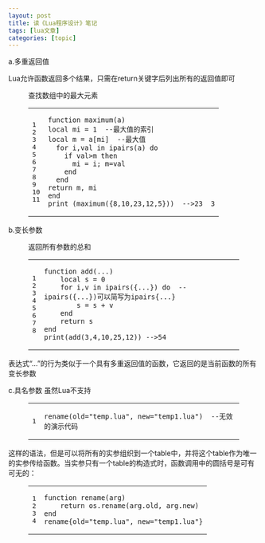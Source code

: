 ```yaml
---
layout: post
title: 读《Lua程序设计》笔记 
tags: [lua文章]
categories: [topic]
---
```

<p>a.多重返回值</p>

<p>Lua允许函数返回多个结果，只需在return关键字后列出所有的返回值即可</p>

<figure class="code"><figcaption><span>查找数组中的最大元素</span></figcaption><div class="highlight"><table><tbody><tr><td class="gutter"><pre class="line-numbers"><span class="line-number">1</span>
<span class="line-number">2</span>
<span class="line-number">3</span>
<span class="line-number">4</span>
<span class="line-number">5</span>
<span class="line-number">6</span>
<span class="line-number">7</span>
<span class="line-number">8</span>
<span class="line-number">9</span>
<span class="line-number">10</span>
<span class="line-number">11</span>
</pre></td><td class="code"><pre><code class="lua"><span class="line"><span class="k">function</span> <span class="nf">maximum</span><span class="p">(</span><span class="n">a</span><span class="p">)</span>
</span><span class="line"><span class="kd">local</span> <span class="n">mi</span> <span class="o">=</span> <span class="mi">1</span>  <span class="c1">--最大值的索引</span>
</span><span class="line"><span class="kd">local</span> <span class="n">m</span> <span class="o">=</span> <span class="n">a</span><span class="p">[</span><span class="n">mi</span><span class="p">]</span>  <span class="c1">--最大值</span>
</span><span class="line">  <span class="k">for</span> <span class="n">i</span><span class="p">,</span><span class="n">val</span> <span class="k">in</span> <span class="nb">ipairs</span><span class="p">(</span><span class="n">a</span><span class="p">)</span> <span class="k">do</span>
</span><span class="line">    <span class="k">if</span> <span class="n">val</span><span class="o">&gt;</span><span class="n">m</span> <span class="k">then</span>
</span><span class="line">      <span class="n">mi</span> <span class="o">=</span> <span class="n">i</span><span class="p">;</span> <span class="n">m</span><span class="o">=</span><span class="n">val</span>
</span><span class="line">    <span class="k">end</span>
</span><span class="line">  <span class="k">end</span>
</span><span class="line"><span class="k">return</span> <span class="n">m</span><span class="p">,</span> <span class="n">mi</span>
</span><span class="line"><span class="k">end</span>
</span><span class="line"><span class="nb">print</span> <span class="p">(</span><span class="n">maximum</span><span class="p">({</span><span class="mi">8</span><span class="p">,</span><span class="mi">10</span><span class="p">,</span><span class="mi">23</span><span class="p">,</span><span class="mi">12</span><span class="p">,</span><span class="mi">5</span><span class="p">}))</span>  <span class="c1">--&gt;23  3</span>
</span></code></pre></td></tr></tbody></table></div></figure>


<p>b.变长参数</p>

<figure class="code"><figcaption><span>返回所有参数的总和</span></figcaption><div class="highlight"><table><tbody><tr><td class="gutter"><pre class="line-numbers"><span class="line-number">1</span>
<span class="line-number">2</span>
<span class="line-number">3</span>
<span class="line-number">4</span>
<span class="line-number">5</span>
<span class="line-number">6</span>
<span class="line-number">7</span>
<span class="line-number">8</span>
</pre></td><td class="code"><pre><code class="lua"><span class="line"><span class="k">function</span> <span class="nf">add</span><span class="p">(</span><span class="o">...</span><span class="p">)</span>
</span><span class="line">    <span class="kd">local</span> <span class="n">s</span> <span class="o">=</span> <span class="mi">0</span>
</span><span class="line">    <span class="k">for</span> <span class="n">i</span><span class="p">,</span><span class="n">v</span> <span class="k">in</span> <span class="nb">ipairs</span><span class="p">({</span><span class="o">...</span><span class="p">})</span> <span class="k">do</span>  <span class="c1">--ipairs({...})可以简写为ipairs{...}</span>
</span><span class="line">        <span class="n">s</span> <span class="o">=</span> <span class="n">s</span> <span class="o">+</span> <span class="n">v</span>
</span><span class="line">    <span class="k">end</span>
</span><span class="line">    <span class="k">return</span> <span class="n">s</span>
</span><span class="line"><span class="k">end</span>
</span><span class="line"><span class="nb">print</span><span class="p">(</span><span class="n">add</span><span class="p">(</span><span class="mi">3</span><span class="p">,</span><span class="mi">4</span><span class="p">,</span><span class="mi">10</span><span class="p">,</span><span class="mi">25</span><span class="p">,</span><span class="mi">12</span><span class="p">))</span> <span class="c1">--&gt;54</span>
</span></code></pre></td></tr></tbody></table></div></figure>


<p>表达式“…”的行为类似于一个具有多重返回值的函数，它返回的是当前函数的所有变长参数</p>

<p>c.具名参数
虽然Lua不支持</p>

<figure class="code"><figcaption><span></span></figcaption><div class="highlight"><table><tbody><tr><td class="gutter"><pre class="line-numbers"><span class="line-number">1</span>
</pre></td><td class="code"><pre><code class="lua"><span class="line"><span class="n">rename</span><span class="p">(</span><span class="n">old</span><span class="o">=</span><span class="s2">&#34;</span><span class="s">temp.lua&#34;</span><span class="p">,</span> <span class="n">new</span><span class="o">=</span><span class="s2">&#34;</span><span class="s">temp1.lua&#34;</span><span class="p">)</span>  <span class="c1">--无效的演示代码</span>
</span></code></pre></td></tr></tbody></table></div></figure>


<p>这样的语法，但是可以将所有的实参组织到一个table中，并将这个table作为唯一的实参传给函数。当实参只有一个table的构造式时，函数调用中的圆括号是可有可无的：</p>

<figure class="code"><figcaption><span></span></figcaption><div class="highlight"><table><tbody><tr><td class="gutter"><pre class="line-numbers"><span class="line-number">1</span>
<span class="line-number">2</span>
<span class="line-number">3</span>
<span class="line-number">4</span>
</pre></td><td class="code"><pre><code class="lua"><span class="line"><span class="k">function</span> <span class="nf">rename</span><span class="p">(</span><span class="n">arg</span><span class="p">)</span>
</span><span class="line">    <span class="k">return</span> <span class="nb">os.rename</span><span class="p">(</span><span class="n">arg</span><span class="p">.</span><span class="n">old</span><span class="p">,</span> <span class="n">arg</span><span class="p">.</span><span class="n">new</span><span class="p">)</span>
</span><span class="line"><span class="k">end</span>
</span><span class="line"><span class="n">rename</span><span class="p">{</span><span class="n">old</span><span class="o">=</span><span class="s2">&#34;</span><span class="s">temp.lua&#34;</span><span class="p">,</span> <span class="n">new</span><span class="o">=</span><span class="s2">&#34;</span><span class="s">temp1.lua&#34;</span><span class="p">}</span>
</span></code></pre></td></tr></tbody></table></div></figure>